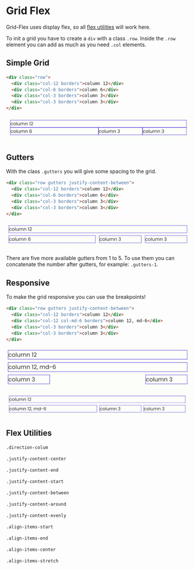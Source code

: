 # Grid Flex

Grid-Flex uses display flex, so all [flex utilities](#flex-utilities) will work here.

To init a grid you have to create a `div` with a class `.row`.
Inside the `.row` element you can add as much as you need `.col` elements.

## Simple Grid

```html
<div class="row">
  <div class="col-12 borders">column 12</div>
  <div class="col-6 borders">column 6</div>
  <div class="col-3 borders">column 3</div>
  <div class="col-3 borders">column 3</div>
</div>
```

![Simple Grid](../assets/flex/simple.png)

## Gutters

With the class `.gutters` you will give some spacing to the grid.

```html
<div class="row gutters justify-content-between">
  <div class="col-12 borders">column 12</div>
  <div class="col-6 borders">column 6</div>
  <div class="col-3 borders">column 3</div>
  <div class="col-3 borders">column 3</div>
</div>
```

![Gutters](../assets/flex/gutters.png)

There are five more available gutters from 1 to 5. To use them you can concatenate the number after gutters, for example: `.gutters-1`.

## Responsive

To make the grid responsive you can use the breakpoints!

```html
<div class="row gutters justify-content-between">
  <div class="col-12 borders">column 12</div>
  <div class="col-12 col-md-6 borders">column 12, md-6</div>
  <div class="col-3 borders">column 3</div>
  <div class="col-3 borders">column 3</div>
</div>
```

![Responsive](../assets/flex/responsive-1.png)
![Responsive](../assets/flex/responsive-2.png)

## Flex Utilities

`.direction-colum`

`.justify-content-center`

`.justify-content-end`

`.justify-content-start`

`.justify-content-between`

`.justify-content-around`

`.justify-content-evenly`

`.align-items-start`

`.align-items-end`

`.align-items-center`

`.align-items-stretch`
